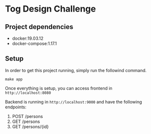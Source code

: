 # Tog Design Challenge

## Project dependencies

- docker:19.03.12
- docker-compose:1.17.1

## Setup
In order to get this project running, simply run the followind command.

```
make app
```
Once everything is setup, you can access frontend in `http://localhost:8080`

Backend is running in `http://localhost:9000` and have the following endpoints:

1. POST /persons
2. GET /persons
3. GET /persons/{id}
